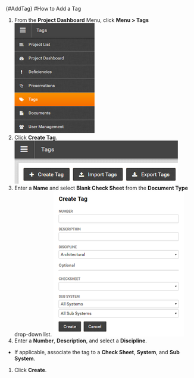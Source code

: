 {#AddTag}
#How to Add a Tag  
1. From the **Project Dashboard** Menu, click **Menu > Tags**  
![Menu > Documents](images\MTags.PNG)  
1. Click **Create Tag**.  
![Create Tag](images\CreateTag.png)
1. Enter a **Name** and select **Blank Check Sheet** from the **Document Type** drop-down list.
![Add Document > Check Sheet Template](images\createtagdetail.png) 
1.  Enter a **Number**, **Description**, and select a **Discipline**. 
- If applicable, associate the tag to a **Check Sheet**, **System**, and **Sub System**. 
1. Click **Create**.